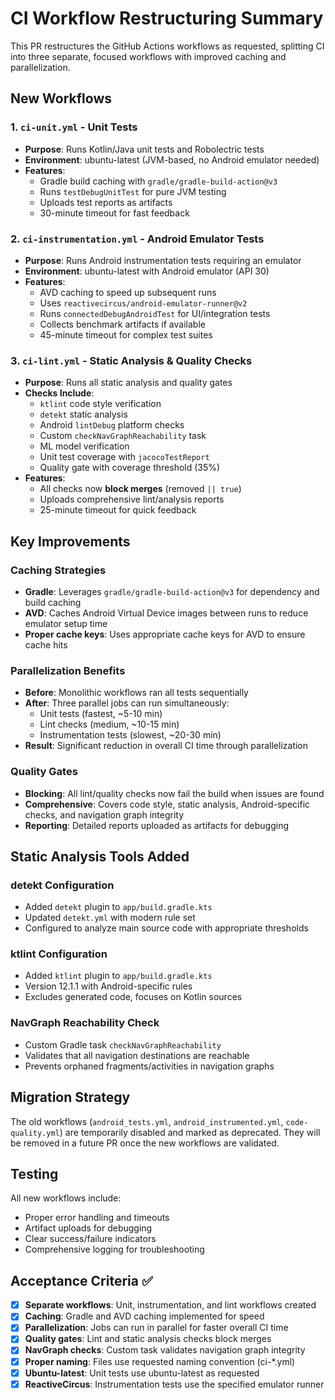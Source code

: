# CI Workflow Restructuring Summary

This PR restructures the GitHub Actions workflows as requested, splitting CI into three separate, focused workflows with improved caching and parallelization.

## New Workflows

### 1. `ci-unit.yml` - Unit Tests
- **Purpose**: Runs Kotlin/Java unit tests and Robolectric tests
- **Environment**: ubuntu-latest (JVM-based, no Android emulator needed)
- **Features**:
  - Gradle build caching with `gradle/gradle-build-action@v3`
  - Runs `testDebugUnitTest` for pure JVM testing
  - Uploads test reports as artifacts
  - 30-minute timeout for fast feedback

### 2. `ci-instrumentation.yml` - Android Emulator Tests  
- **Purpose**: Runs Android instrumentation tests requiring an emulator
- **Environment**: ubuntu-latest with Android emulator (API 30)
- **Features**:
  - AVD caching to speed up subsequent runs
  - Uses `reactivecircus/android-emulator-runner@v2`
  - Runs `connectedDebugAndroidTest` for UI/integration tests
  - Collects benchmark artifacts if available
  - 45-minute timeout for complex test suites

### 3. `ci-lint.yml` - Static Analysis & Quality Checks
- **Purpose**: Runs all static analysis and quality gates
- **Checks Include**:
  - `ktlint` code style verification
  - `detekt` static analysis  
  - Android `lintDebug` platform checks
  - Custom `checkNavGraphReachability` task
  - ML model verification
  - Unit test coverage with `jacocoTestReport`
  - Quality gate with coverage threshold (35%)
- **Features**:
  - All checks now **block merges** (removed `|| true`)
  - Uploads comprehensive lint/analysis reports
  - 25-minute timeout for quick feedback

## Key Improvements

### Caching Strategies
- **Gradle**: Leverages `gradle/gradle-build-action@v3` for dependency and build caching
- **AVD**: Caches Android Virtual Device images between runs to reduce emulator setup time
- **Proper cache keys**: Uses appropriate cache keys for AVD to ensure cache hits

### Parallelization Benefits  
- **Before**: Monolithic workflows ran all tests sequentially
- **After**: Three parallel jobs can run simultaneously:
  - Unit tests (fastest, ~5-10 min)
  - Lint checks (medium, ~10-15 min)  
  - Instrumentation tests (slowest, ~20-30 min)
- **Result**: Significant reduction in overall CI time through parallelization

### Quality Gates
- **Blocking**: All lint/quality checks now fail the build when issues are found
- **Comprehensive**: Covers code style, static analysis, Android-specific checks, and navigation graph integrity
- **Reporting**: Detailed reports uploaded as artifacts for debugging

## Static Analysis Tools Added

### detekt Configuration
- Added `detekt` plugin to `app/build.gradle.kts` 
- Updated `detekt.yml` with modern rule set
- Configured to analyze main source code with appropriate thresholds

### ktlint Configuration  
- Added `ktlint` plugin to `app/build.gradle.kts`
- Version 12.1.1 with Android-specific rules
- Excludes generated code, focuses on Kotlin sources

### NavGraph Reachability Check
- Custom Gradle task `checkNavGraphReachability`
- Validates that all navigation destinations are reachable
- Prevents orphaned fragments/activities in navigation graphs

## Migration Strategy

The old workflows (`android_tests.yml`, `android_instrumented.yml`, `code-quality.yml`) are temporarily disabled and marked as deprecated. They will be removed in a future PR once the new workflows are validated.

## Testing

All new workflows include:
- Proper error handling and timeouts
- Artifact uploads for debugging
- Clear success/failure indicators
- Comprehensive logging for troubleshooting

## Acceptance Criteria ✅

- [x] **Separate workflows**: Unit, instrumentation, and lint workflows created
- [x] **Caching**: Gradle and AVD caching implemented for speed
- [x] **Parallelization**: Jobs can run in parallel for faster overall CI time  
- [x] **Quality gates**: Lint and static analysis checks block merges
- [x] **NavGraph checks**: Custom task validates navigation graph integrity
- [x] **Proper naming**: Files use requested naming convention (ci-*.yml)
- [x] **Ubuntu-latest**: Unit tests use ubuntu-latest as requested
- [x] **ReactiveCircus**: Instrumentation tests use the specified emulator runner